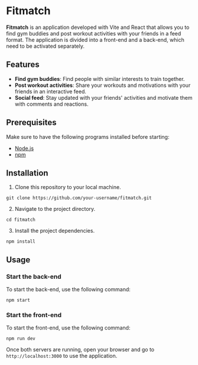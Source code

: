 # Fitmatch

**Fitmatch** is an application developed with Vite and React that allows you to find gym buddies and post workout activities with your friends in a feed format. The application is divided into a front-end and a back-end, which need to be activated separately.

## Features

- **Find gym buddies**: Find people with similar interests to train together.
- **Post workout activities**: Share your workouts and motivations with your friends in an interactive feed.
- **Social feed**: Stay updated with your friends' activities and motivate them with comments and reactions.

## Prerequisites

Make sure to have the following programs installed before starting:

- [Node.js](https://nodejs.org/)
- [npm](https://www.npmjs.com/)

## Installation

1. Clone this repository to your local machine.

```
git clone https://github.com/your-username/fitmatch.git
```

2. Navigate to the project directory.

```
cd fitmatch
```

3. Install the project dependencies.

```
npm install
```

## Usage
    
### Start the back-end
    
To start the back-end, use the following command:
    
```
npm start
```
    
### Start the front-end
    
To start the front-end, use the following command:
    
```
npm run dev
```
    
Once both servers are running, open your browser and go to `http://localhost:3000` to use the application.
